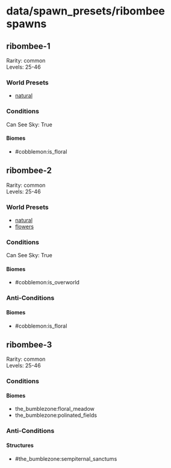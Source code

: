 # data/spawn_presets/ribombee spawns  
  
## ribombee-1  
Rarity: common  
Levels: 25-46  
  
### World Presets  
* [natural](/data/spawn_data/natural.md)  
  
### Conditions  
Can See Sky: True  
  
#### Biomes  
  * #cobblemon:is_floral
  
  
## ribombee-2  
Rarity: common  
Levels: 25-46  
  
### World Presets  
* [natural](/data/spawn_data/natural.md)  
* [flowers](/data/spawn_data/flowers.md)  
  
### Conditions  
Can See Sky: True  
  
#### Biomes  
  * #cobblemon:is_overworld
  
  
### Anti-Conditions  
  
#### Biomes  
  * #cobblemon:is_floral
  
  
## ribombee-3  
Rarity: common  
Levels: 25-46  
  
### Conditions  
  
#### Biomes  
  * the_bumblezone:floral_meadow
  * the_bumblezone:polinated_fields
  
  
### Anti-Conditions  
  
#### Structures  
  * #the_bumblezone:sempiternal_sanctums
  
